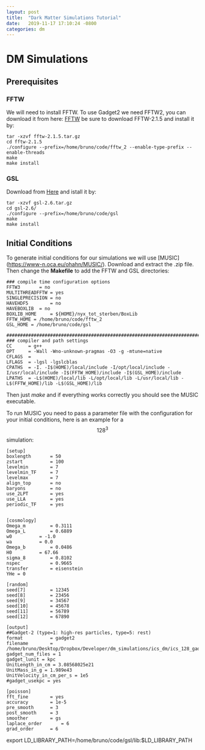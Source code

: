 ```yaml
---
layout: post
title:  "Dark Matter Simulations Tutorial"
date:   2019-11-17 17:10:24 -0800
categories: dm 
---
```


# DM Simulations

## Prerequisites 

### FFTW
We will need to install FFTW.  To use Gadget2 we need FFTW2, you can download it from here: [FFTW](http://www.fftw.org/download.html) be sure to download FFTW-2.1.5 and install it by: 


```
tar -xzvf fftw-2.1.5.tar.gz
cd fftw-2.1.5
./configure --prefix=/home/bruno/code/fftw_2 --enable-type-prefix --enable-threads
make
make install
```

### GSL

Download from [Here](ftp://ftp.gnu.org/gnu/gsl/) and istall it by:

```
tar -xzvf gsl-2.6.tar.gz 
cd gsl-2.6/
./configure --prefix=/home/bruno/code/gsl
make 
make install

```


## Initial Conditions

To generate initial conditions for our simulations we will use [MUSIC] (https://www-n.oca.eu/ohahn/MUSIC/). Download and extract the .zip file. Then change the **Makefile** to add the FFTW and GSL directories:

```
### compile time configuration options
FFTW3		= no
MULTITHREADFFTW	= yes
SINGLEPRECISION	= no
HAVEHDF5        = no
HAVEBOXLIB	= no
BOXLIB_HOME     = ${HOME}/nyx_tot_sterben/BoxLib
FFTW_HOME = /home/bruno/code/fftw_2
GSL_HOME = /home/bruno/code/gsl

##############################################################################
### compiler and path settings
CC      = g++
OPT     = -Wall -Wno-unknown-pragmas -O3 -g -mtune=native
CFLAGS  =  
LFLAGS  = -lgsl -lgslcblas 
CPATHS  = -I. -I$(HOME)/local/include -I/opt/local/include -I/usr/local/include -I$(FFTW_HOME)/include -I$(GSL_HOME)/include
LPATHS  = -L$(HOME)/local/lib -L/opt/local/lib -L/usr/local/lib -L$(FFTW_HOME)/lib -L$(GSL_HOME)/lib 
```

Then just *make* and if everything works correctly you should see the MUSIC executable.

To run MUSIC you need to pass a parameter file with the configuration for your initial conditions, here is an example for a $$128^3$$ simulation:

```
[setup]
boxlength		= 50
zstart			= 100
levelmin		= 7
levelmin_TF		= 7
levelmax		= 7
align_top		= no
baryons			= no
use_2LPT		= yes
use_LLA			= yes
periodic_TF		= yes


[cosmology]
Omega_m			= 0.3111
Omega_L			= 0.6889
w0			= -1.0
wa			= 0.0
Omega_b			= 0.0486
H0			= 67.66
sigma_8			= 0.8102
nspec			= 0.9665
transfer		= eisenstein
YHe = 0

[random]
seed[7]			= 12345
seed[8]			= 23456
seed[9]			= 34567
seed[10]		= 45678
seed[11]		= 56789
seed[12]		= 67890

[output]
##Gadget-2 (type=1: high-res particles, type=5: rest)
format			= gadget2
filename		= /home/bruno/Desktop/Dropbox/Developer/dm_simulations/ics_dm/ics_128_gadget
gadget_num_files = 1
gadget_lunit = kpc
UnitLength_in_cm = 3.08568025e21
UnitMass_in_g = 1.989e43
UnitVelocity_in_cm_per_s = 1e5
#gadget_usekpc = yes

[poisson]
fft_fine		= yes
accuracy		= 1e-5
pre_smooth		= 3
post_smooth		= 3
smoother		= gs
laplace_order		= 6
grad_order		= 6
```




export LD_LIBRARY_PATH=/home/bruno/code/gsl/lib:$LD_LIBRARY_PATH

